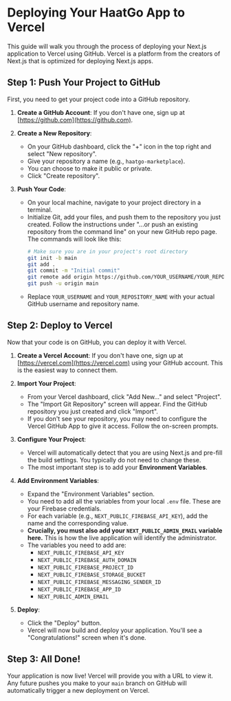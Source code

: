 # Deploying Your HaatGo App to Vercel

This guide will walk you through the process of deploying your Next.js application to Vercel using GitHub. Vercel is a platform from the creators of Next.js that is optimized for deploying Next.js apps.

## Step 1: Push Your Project to GitHub

First, you need to get your project code into a GitHub repository.

1.  **Create a GitHub Account**: If you don't have one, sign up at [https://github.com](https://github.com).

2.  **Create a New Repository**:
    *   On your GitHub dashboard, click the "+" icon in the top right and select "New repository".
    *   Give your repository a name (e.g., `haatgo-marketplace`).
    *   You can choose to make it public or private.
    *   Click "Create repository".

3.  **Push Your Code**:
    *   On your local machine, navigate to your project directory in a terminal.
    *   Initialize Git, add your files, and push them to the repository you just created. Follow the instructions under "...or push an existing repository from the command line" on your new GitHub repo page. The commands will look like this:
        ```bash
        # Make sure you are in your project's root directory
        git init -b main
        git add .
        git commit -m "Initial commit"
        git remote add origin https://github.com/YOUR_USERNAME/YOUR_REPOSITORY_NAME.git
        git push -u origin main
        ```
    *   Replace `YOUR_USERNAME` and `YOUR_REPOSITORY_NAME` with your actual GitHub username and repository name.

## Step 2: Deploy to Vercel

Now that your code is on GitHub, you can deploy it with Vercel.

1.  **Create a Vercel Account**: If you don't have one, sign up at [https://vercel.com](https://vercel.com) using your GitHub account. This is the easiest way to connect them.

2.  **Import Your Project**:
    *   From your Vercel dashboard, click "Add New..." and select "Project".
    *   The "Import Git Repository" screen will appear. Find the GitHub repository you just created and click "Import".
    *   If you don't see your repository, you may need to configure the Vercel GitHub App to give it access. Follow the on-screen prompts.

3.  **Configure Your Project**:
    *   Vercel will automatically detect that you are using Next.js and pre-fill the build settings. You typically do not need to change these.
    *   The most important step is to add your **Environment Variables**.

4.  **Add Environment Variables**:
    *   Expand the "Environment Variables" section.
    *   You need to add all the variables from your local `.env` file. These are your Firebase credentials.
    *   For each variable (e.g., `NEXT_PUBLIC_FIREBASE_API_KEY`), add the name and the corresponding value.
    *   **Crucially, you must also add your `NEXT_PUBLIC_ADMIN_EMAIL` variable here.** This is how the live application will identify the administrator.
    *   The variables you need to add are:
        *   `NEXT_PUBLIC_FIREBASE_API_KEY`
        *   `NEXT_PUBLIC_FIREBASE_AUTH_DOMAIN`
        *   `NEXT_PUBLIC_FIREBASE_PROJECT_ID`
        *   `NEXT_PUBLIC_FIREBASE_STORAGE_BUCKET`
        *   `NEXT_PUBLIC_FIREBASE_MESSAGING_SENDER_ID`
        *   `NEXT_PUBLIC_FIREBASE_APP_ID`
        *   `NEXT_PUBLIC_ADMIN_EMAIL`

5.  **Deploy**:
    *   Click the "Deploy" button.
    *   Vercel will now build and deploy your application. You'll see a "Congratulations!" screen when it's done.

## Step 3: All Done!

Your application is now live! Vercel will provide you with a URL to view it. Any future pushes you make to your `main` branch on GitHub will automatically trigger a new deployment on Vercel.
